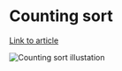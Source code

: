 # Counting sort

[Link to article](http://www.growingwiththeweb.com/2014/05/counting-sort.html)

![Counting sort illustation](http://www.growingwiththeweb.com/images/2014/05/25/counting-sort.svg) 
